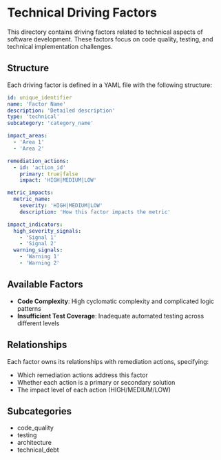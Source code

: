 # Technical Driving Factors

This directory contains driving factors related to technical aspects of software development. These factors focus on code quality, testing, and technical implementation challenges.

## Structure
Each driving factor is defined in a YAML file with the following structure:
```yaml
id: unique_identifier
name: 'Factor Name'
description: 'Detailed description'
type: 'technical'
subcategory: 'category_name'

impact_areas:
  - 'Area 1'
  - 'Area 2'

remediation_actions:
  - id: 'action_id'
    primary: true|false
    impact: 'HIGH|MEDIUM|LOW'

metric_impacts:
  metric_name:
    severity: 'HIGH|MEDIUM|LOW'
    description: 'How this factor impacts the metric'

impact_indicators:
  high_severity_signals:
    - 'Signal 1'
    - 'Signal 2'
  warning_signals:
    - 'Warning 1'
    - 'Warning 2'
```

## Available Factors
- **Code Complexity**: High cyclomatic complexity and complicated logic patterns
- **Insufficient Test Coverage**: Inadequate automated testing across different levels

## Relationships
Each factor owns its relationships with remediation actions, specifying:
- Which remediation actions address this factor
- Whether each action is a primary or secondary solution
- The impact level of each action (HIGH/MEDIUM/LOW)

## Subcategories
- code_quality
- testing
- architecture
- technical_debt 